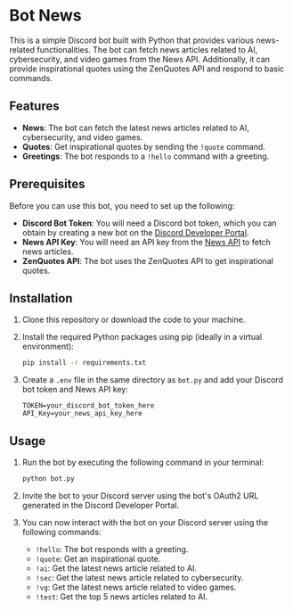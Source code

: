 # Bot News

This is a simple Discord bot built with Python that provides various news-related functionalities. The bot can fetch news articles related to AI, cybersecurity, and video games from the News API. Additionally, it can provide inspirational quotes using the ZenQuotes API and respond to basic commands.

## Features

- **News**: The bot can fetch the latest news articles related to AI, cybersecurity, and video games.
- **Quotes**: Get inspirational quotes by sending the `!quote` command.
- **Greetings**: The bot responds to a `!hello` command with a greeting.

## Prerequisites

Before you can use this bot, you need to set up the following:

- **Discord Bot Token**: You will need a Discord bot token, which you can obtain by creating a new bot on the [Discord Developer Portal](https://discord.com/developers/applications).
- **News API Key**: You will need an API key from the [News API](https://newsapi.org/) to fetch news articles.
- **ZenQuotes API**: The bot uses the ZenQuotes API to get inspirational quotes.

## Installation

1. Clone this repository or download the code to your machine.
2. Install the required Python packages using pip (ideally in a virtual environment):

   ```bash
   pip install -r requirements.txt
   ```

3. Create a `.env` file in the same directory as `bot.py` and add your Discord bot token and News API key:

   ```
   TOKEN=your_discord_bot_token_here
   API_Key=your_news_api_key_here
   ```

## Usage

1. Run the bot by executing the following command in your terminal:

   ```bash
   python bot.py
   ```

2. Invite the bot to your Discord server using the bot's OAuth2 URL generated in the Discord Developer Portal.

3. You can now interact with the bot on your Discord server using the following commands:

   - `!hello`: The bot responds with a greeting.
   - `!quote`: Get an inspirational quote.
   - `!ai`: Get the latest news article related to AI.
   - `!sec`: Get the latest news article related to cybersecurity.
   - `!vg`: Get the latest news article related to video games.
   - `!test`: Get the top 5 news articles related to AI.
